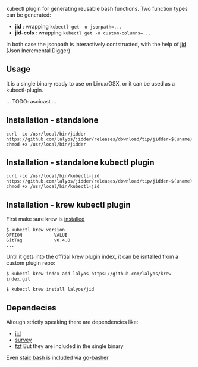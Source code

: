 
kubectl plugin for generating reusable bash functions.
Two function types can be generated:

- **jid** : wrapping `kubectl get -o jsonpath=...`
- **jid-cols** : wrapping `kubectl get -o custom-columns=...`

In both case the jsonpath is interactively contstructed, with the help of [jid](https://github.com/simeji/jid) (Json Incremental Digger)

## Usage

It is a single binary ready to use on Linux/OSX, or it can be used as a kubectl-plugin.

... TODO: ascicast ...

## Installation - standalone

```
curl -Lo /usr/local/bin/jidder https://github.com/lalyos/jidder/releases/download/tip/jidder-$(uname)
chmod +x /usr/local/bin/jidder
```

## Installation - standalone kubectl plugin

```
curl -Lo /usr/local/bin/kubectl-jid https://github.com/lalyos/jidder/releases/download/tip/jidder-$(uname)
chmod +x /usr/local/bin/kubectl-jid
```

## Installation - krew kubectl plugin

First make sure krew is [installed](https://krew.sigs.k8s.io/docs/user-guide/setup/install/)
```
$ kubectl krew version
OPTION            VALUE
GitTag            v0.4.0
...
```

Until it gets into the offitial krew plugin index, it can be isntalled from a custom plugin repo:
```
$ kubectl krew index add lalyos https://github.com/lalyos/krew-index.git

$ kubectl krew install lalyos/jid
```

## Dependecies

Altough strictly speaking there are dependencies like:
- [jid](https://github.com/simeji/jid)
- [survey](https://github.com/AlecAivazis/survey)
- [fzf](https://github.com/junegunn/fzf)
But they are included in the single binary

Even [staic bash](https://github.com/robxu9/bash-static) is included via [go-basher](https://github.com/progrium/go-basher)